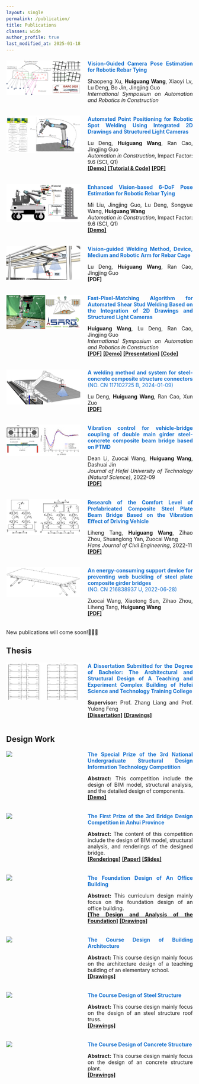 ```yaml
---
layout: single
permalink: /publication/
title: Publications
classes: wide
author_profile: true
last_modified_at: 2025-01-18
---
```




<!-- <div style="display: flex; align-items: flex-start; margin-top: 20px; margin-bottom: 20px;">
  <img src="/web_resources\post\welding_rebar.png" style="flex-shrink: 0; width: 200px; margin-right: 20px;"/>
  <div style="text-align: justify;">
    <span style="color:#1772d0; display: block; margin-bottom: 10px;">
      <b>Recent work: We recently pay our attention to providing a new end2end framework for estimating a 6-DOF pose, which can be appiled
       in various scenarios, such as bin-picking, Augmented Reality, and etc.</b>
    </span>
  </div>
</div> -->


<div style="display: flex; align-items: flex-start; margin-top: 20px; margin-bottom: 20px;">
  <img src="/web_resources/post/isarc2025/ISARC2025.png" style="flex-shrink: 0; width: 200px; margin-right: 20px;"/>
  <div style="text-align: justify;">
    <span style="color:#1772d0; display: block; margin-bottom: 10px;">
      <b>Vision-Guided Camera Pose Estimation for Robotic Rebar Tying</b>
    </span>
    <p>
      Shaopeng Xu, <strong>Huiguang Wang</strong>, Xiaoyi Lv, Lu Deng, Bo Jin, Jingjing Guo
      <br>        
            <i>International Symposium on Automation and Robotics in Construction</i>
    </p>
  </div>
</div>

<div style="display: flex; align-items: flex-start; margin-top: 20px; margin-bottom: 20px;">
  <img src="/web_resources/publication/picture/第二篇文章.png" style="flex-shrink: 0; width: 200px; margin-right: 20px;"/>
  <div style="text-align: justify;">
    <span style="color:#1772d0; display: block; margin-bottom: 10px;">
      <b>Automated Point Positioning for Robotic Spot Welding Using Integrated 2D Drawings and Structured Light Cameras</b>
    </span>
    <p>
      Lu Deng, <strong>Huiguang Wang</strong>, Ran Cao, Jingjing Guo<br>
      <i>Automation in Construction</i>, Impact Factor: 9.6 (SCI, Q1)
      <br/>        
      <a href="https://youtu.be/-3JwZIYJyXY?si=GirI83uAahH1MXck"><b>[Demo]</b></a>
      <a href="https://huiguangwang.top/tutorial/FPM-Tutorial/"><b>[Tutorial & Code]</b></a>
      <a href="https://1drv.ms/b/c/665d3e10d9989786/EYU2XNZRcYxPjVxXO2Oa9t4BOPft-fwTeQuEkF2YgXdeTQ?e=8RtEEv"><b>[PDF]</b></a>
    </p>
  </div>
</div>

<div style="display: flex; align-items: flex-start; margin-top: 20px; margin-bottom: 20px;">
  <img src="/web_resources\publication\picture\AnyDirTying.png" style="flex-shrink: 0; width: 200px; margin-right: 20px;"/>
  <div style="text-align: justify;">
    <span style="color:#1772d0; display: block; margin-bottom: 10px;">
      <b>Enhanced Vision-based 6-DoF Pose Estimation for Robotic Rebar Tying</b>
    </span>
    <p>Mi Liu, Jingjing Guo, Lu Deng, Songyue Wang, <strong>Huiguang Wang</strong>
    <br>
    <i>Automation in Construction</i>, Impact Factor: 9.6 (SCI, Q1)<br>
      <a href="https://www.youtube.com/watch?v=7VkRotXTWYA&list=PLHXybvFCWrYLfXiHWue_Mre6Mk0OO2tC2"><b>[Demo]</b></a>
    </p>
  </div>
</div>

<div style="display: flex; align-items: flex-start; margin-top: 20px; margin-bottom: 20px;">
  <img src="/web_resources/publication/picture/钢筋笼焊接专利.png" style="flex-shrink: 0; width: 200px; margin-right: 20px;"/>
  <div style="text-align: justify;">
    <span style="color:#1772d0; display: block; margin-bottom: 10px;">
      <b>Vision-guided Welding Method, Device, Medium and Robotic Arm for Rebar Cage</b>
    </span>
    <p>Lu Deng, <strong>Huiguang Wang</strong>, Ran Cao, Jingjing Guo
    <br>
      <b>[PDF]</b>
    </p>
  </div>
</div>

<div style="display: flex; align-items: flex-start; margin-top: 20px; margin-bottom: 20px;">
  <img src="/web_resources/publication/picture/ISARC.png" style="flex-shrink: 0; width: 200px; margin-right: 20px;"/>
  <div style="text-align: justify;">
    <span style="color:#1772d0; display: block; margin-bottom: 10px;">
      <b>Fast-Pixel-Matching Algorithm for Automated Shear Stud Welding Based on the Integration of 2D Drawings and Structured Light Cameras</b>
    </span>
    <p>
      <strong>Huiguang Wang</strong>, Lu Deng, Ran Cao, Jingjing Guo
      <br/>        
      <i>International Symposium on Automation and Robotics in Construction</i>
      <br/>
      <a href="https://www.iaarc.org/publications/fulltext/022_ISARC_2024_Paper_225.pdf"><b>[PDF]</b></a>
      <a href="https://www.youtube.com/watch?v=nrdaXvO8dkE"><b>[Demo]</b></a>
      <a href="https://youtu.be/1HMwYa4aOio"><b>[Presentation]</b></a>
      <a href="https://huiguangwang.top/file/AutoCAD_plug_in.rar"><b>[Code]</b></a>
    </p>
  </div>
</div>

<div style="display: flex; align-items: flex-start; margin-top: 20px; margin-bottom: 20px;">
  <img src="/web_resources/publication/picture/剪力钉焊接专利.png" style="flex-shrink: 0; width: 200px; margin-right: 20px;"/>
  <div style="text-align: justify;">
    <span style="color:#1772d0; display: block; margin-bottom: 10px;">
      <b>A welding method and system for steel-concrete composite structure connectors</b><br>(NO. CN 117102725 B, 2024-01-09)
    </span>
    <p>Lu Deng, <strong>Huiguang Wang</strong>, Ran Cao, Xun Zuo
    <br>
      <a href="/web_resources/publication/papers/剪力钉专利.pdf"><b>[PDF]</b></a>
    </p>
  </div>
</div>

<div style="display: flex; align-items: flex-start; margin-top: 20px; margin-bottom: 20px;">
  <img src="/web_resources/publication/picture/李德安图片.png" style="flex-shrink: 0; width: 200px; margin-right: 20px;"/>
  <div style="text-align: justify;">
    <span style="color:#1772d0; display: block; margin-bottom: 10px;">
      <b>Vibration control for vehicle-bridge coupling of double main girder steel-concrete composite beam bridge based on PTMD</b>
    </span>
    <p>
      Dean Li, Zuocai Wang, <strong>Huiguang Wang</strong>, Dashuai Jin
      <br/>        
      <i>Journal of Hefei University of Technology (Natural Science)</i>, 2022-09
      <br/>
      <a href="/web_resources/publication/papers/基于PTMD的双主梁钢-混组合梁桥车-桥耦合振动控制_李德安.pdf"><b>[PDF]</b></a>
    </p>
  </div>
</div>

<div style="display: flex; align-items: flex-start; margin-top: 20px; margin-bottom: 20px;">
  <img src="/web_resources/publication/picture/基于行车振动效应的预制装配式钢板组合梁桥行车舒适度研究.png" style="flex-shrink: 0; width: 200px; margin-right: 20px;"/>
  <div style="text-align: justify;">
    <span style="color:#1772d0; display: block; margin-bottom: 10px;">
      <b>Research of the Comfort Level of Prefabricated Composite Steel Plate Beam Bridge Based on the Vibration Effect of Driving Vehicle</b>
    </span>
    <p>
      Liheng Tang, <strong>Huiguang Wang</strong>, Zihao Zhou, Shuanglong Yan, Zuocai Wang
      <br/>        
      <i>Hans Journal of Civil Engineering</i>, 2022-11
      <br/>
      <a href="/web_resources/publication/papers/基于行车振动效应的预制装配式钢板组合梁桥行车舒适度研究.pdf"><b>[PDF]</b></a>
    </p>
  </div>
</div>

<div style="display: flex; align-items: flex-start; margin-top: 20px; margin-bottom: 20px;">
  <img src="/web_resources/publication/picture/剪切耗能装置.png" style="flex-shrink: 0; width: 200px; margin-right: 20px;"/>
  <div style="text-align: justify;">
    <span style="color:#1772d0; display: block; margin-bottom: 10px;">
      <b>An energy-consuming support device for preventing web buckling of steel plate composite girder bridges</b><br>(NO. CN 216838937 U, 2022-06-28)
    </span>
    <p>Zuocai Wang, Xiaotong Sun, Zihao Zhou, Liheng Tang, <strong>Huiguang Wang</strong>
    <br>
      <a href="/web_resources/publication/papers/一种钢板组合梁桥的防腹板屈曲的耗能支撑装置.pdf"><b>[PDF]</b></a>
    </p>
  </div>
</div>





<div style="text-align: justify;">
  <p>New publications will come soon!🚀🚀🚀</p>
</div>


## Thesis

<div style="display: flex; align-items: flex-start; margin-top: 20px; margin-bottom: 20px;">
  <img src="/web_resources\publication\picture\毕业设计.png" style="flex-shrink: 0; width: 200px; margin-right: 20px;"/>
  <div style="text-align: justify;">
    <span style="color:#1772d0; display: block; margin-bottom: 10px;">
      <b>A Dissertation Submitted for the Degree of Bachelor: The Architectural and Structural Design of A Teaching and Experiment Complex Building of Hefei Science and Technology Training College</b>
    </span>
    <p><strong>Supervisor:</strong> Prof. Zhang Liang and Prof. Yulong Feng
    <br>
      <a href="https://1drv.ms/b/c/665d3e10d9989786/Edo3rsUX6fREsHe72qDqd7cBvy2nt5FRvkwDcaHcRghHlw?e=JJledX"><b>[Dissertation]</b></a>
      <a href="https://1drv.ms/b/c/665d3e10d9989786/EZwIKKAXVh1GsZLNGH8wXxgBdp-MRvSnqjP3a1ukCohMdA?e=gLh7AC"><b>[Drawings]</b></a>
    </p>
  </div>
</div>

## Design Work

<div style="display: flex; align-items: flex-start; margin-top: 20px; margin-bottom: 20px;">
  <img src="/web_resources\publication\picture\结构信息技术大赛.png" style="flex-shrink: 0; width: 200px; margin-right: 20px;"/>
  <div style="text-align: justify;">
    <span style="color:#1772d0; display: block; margin-bottom: 10px;">
      <b>The Special Prize of the 3rd National Undergraduate Structural Design Information Technology Competition</b>
    </span>
    <p><strong>Abstract:</strong> This competition include the design of BIM model, structural analysis, and the detailed design of components.
    <br>
      <a href="https://youtu.be/Cu3-2oeKpLU"><b>[Demo]</b></a>
    </p>
  </div>
</div>

<div style="display: flex; align-items: flex-start; margin-top: 20px; margin-bottom: 20px;">
  <img src="/web_resources\publication\picture\桥梁设计大赛.png" style="flex-shrink: 0; width: 200px; margin-right: 20px;"/>
  <div style="text-align: justify;">
    <span style="color:#1772d0; display: block; margin-bottom: 10px;">
      <b>The First Prize of the 3rd Bridge Design Competition in Anhui Province</b>
    </span>
    <p><strong>Abstract:</strong> The content of this competition include the design of BIM model, structural analysis, and renderings of the designed bridge.
    <br>
      <a href="https://1drv.ms/b/c/665d3e10d9989786/ESx5h6YQu2xKnkUQMcdOYwQBco1K9quULG7Rihbn1aW2Hg?e=sxu8HK"><b>[Renderings]</b></a>
      <a href="https://1drv.ms/b/c/665d3e10d9989786/EYEzso2s4h1GgeS5zT7_h60B5P38pqV2n8il2jLg_AvylA?e=tZSqFo"><b>[Paper]</b></a>
      <a href="https://1drv.ms/b/c/665d3e10d9989786/EauMMS_RKxZHnA5DovEfqkkBup7S7nfi_57-KxxkBdJHWQ?e=jX2Yzs"><b>[Slides]</b></a>
    </p>
  </div>
</div>

<div style="display: flex; align-items: flex-start; margin-top: 20px; margin-bottom: 20px;">
  <img src="/web_resources\publication\picture\基础工程设计.png" style="flex-shrink: 0; width: 200px; margin-right: 20px;"/>
  <div style="text-align: justify;">
    <span style="color:#1772d0; display: block; margin-bottom: 10px;">
      <b>The Foundation Design of An Office Building</b>
    </span>
    <p><strong>Abstract:</strong> This curriculum design mainly focus on the foundation design of an office building.
    <br>
      <a href="https://1drv.ms/b/c/665d3e10d9989786/EeTTcBc7KSBFr4Ng_MxCukgB2kKhsMT8vDhOWA-XMIOrbw?e=FbPP15"><b>[The Design and Analysis of the Foundation]</b></a>
      <a href="https://1drv.ms/f/c/665d3e10d9989786/Em-S86_YsUlBg1YVysFUzqIBIPRQniycWRp2ymeqnG4ONg?e=nH8JzY"><b>[Drawings]</b></a>
    </p>
  </div>
</div>

<div style="display: flex; align-items: flex-start; margin-top: 20px; margin-bottom: 20px;">
  <img src="/web_resources\publication\picture\房屋建筑学.png" style="flex-shrink: 0; width: 200px; margin-right: 20px;"/>
  <div style="text-align: justify;">
    <span style="color:#1772d0; display: block; margin-bottom: 10px;">
      <b>The Course Design of Building Architecture</b>
    </span>
    <p><strong>Abstract:</strong> This course design mainly focus on the architecture design of a teaching building of an elementary school.
    <br>
      <a href="https://1drv.ms/f/c/665d3e10d9989786/EifDS5bZIa5Oqe1KfzQLEokB3jiGWjvol_l8IM3q2qmRYg?e=Ikm33m"><b>[Drawings]</b></a>
    </p>
  </div>
</div>

<div style="display: flex; align-items: flex-start; margin-top: 20px; margin-bottom: 20px;">
  <img src="/web_resources\publication\picture\钢结构课程设计.png" style="flex-shrink: 0; width: 200px; margin-right: 20px;"/>
  <div style="text-align: justify;">
    <span style="color:#1772d0; display: block; margin-bottom: 10px;">
      <b>The Course Design of Steel Structure</b>
    </span>
    <p><strong>Abstract:</strong> This course design mainly focus on the  design of an steel structure roof truss.
    <br>
      <a href="https://1drv.ms/b/c/665d3e10d9989786/EeKIQzt6xxVJlmWx7CcQUhcBuvvDqBGlekdB2SBiOritZg?e=mElbBt"><b>[Drawings]</b></a>
    </p>
  </div>
</div>

<div style="display: flex; align-items: flex-start; margin-top: 20px; margin-bottom: 20px;">
  <img src="/web_resources\publication\picture\混凝土课程设计.png" style="flex-shrink: 0; width: 200px; margin-right: 20px;"/>
  <div style="text-align: justify;">
    <span style="color:#1772d0; display: block; margin-bottom: 10px;">
      <b>The Course Design of Concrete Structure</b>
    </span>
    <p><strong>Abstract:</strong> This course design mainly focus on the  design of an concrete structure plant.
    <br>
      <a href="https://1drv.ms/f/c/665d3e10d9989786/Eu8fSFAlSiVLt4aE0CP2maoBf2r24PunBy5VAe3tIEISKw?e=9vj6Mz"><b>[Drawings]</b></a>
    </p>
  </div>
</div>